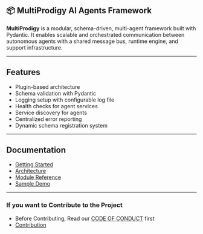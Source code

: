 ## 📦 MultiProdigy AI Agents Framework

**MultiProdigy** is a modular, schema-driven, multi-agent framework built with Pydantic. It enables scalable and orchestrated communication between autonomous agents with a shared message bus, runtime engine, and support infrastructure.

------

## Features

- Plugin-based architecture
- Schema validation with Pydantic
- Logging setup with configurable log file
- Health checks for agent services
- Service discovery for agents
- Centralized error reporting
- Dynamic schema registration system

-------

## Documentation

- [Getting Started](docs/getting_started.md)  
- [Architecture](docs/architecture.md)  
- [Module Reference](docs/modules_reference.md)  
- [Sample Demo](docs/sample_agent_demo.md) 

--------

### If you want to Contribute to the Project

- Before Contributing, Read our [CODE OF CONDUCT](CODE_OF_CONDUCT.md) first
- [Contribution](CONTRIBUTING.md)
